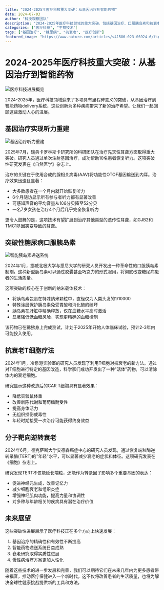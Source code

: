 ```yaml
---
title: "2024-2025年医疗科技重大突破：从基因治疗到智能药物"
date: 2024-07-03
author: "科技观察团队"
description: "2024-2025年医疗科技领域的重大突破，包括基因治疗、口服胰岛素和抗衰老技术等创新进展"
categories: ["医疗科技", "生物技术"]
tags: ["基因治疗", "糖尿病", "抗衰老", "医疗创新"]
featured_image: "https://www.nature.com/articles/s41586-023-06924-6/figures/1"
---
```


# 2024-2025年医疗科技重大突破：从基因治疗到智能药物

![医疗科技进展概览](https://media.springernature.com/full/springer-static/image/art%3A10.1038%2Fs41586-023-06924-6/MediaObjects/41586_2023_6924_Fig1_HTML.png)

2024-2025年，医疗科技领域迎来了多项具有里程碑意义的突破，从基因治疗到智能药物delivery系统，这些创新为多种疾病带来了新的治疗希望。让我们一起回顾这些激动人心的进展。

## 基因治疗实现听力重建

![基因治疗听力重建](https://www.nature.com/articles/s41586-023-06701-5/figures/2)

2025年7月，瑞典卡罗林斯卡研究所的科研团队在治疗先天性耳聋方面取得重大突破。研究人员通过单次注射基因治疗，成功帮助10名患者恢复听力。这项突破性研究发表在《自然医学》杂志上。

治疗的关键在于使用合成的腺相关病毒(AAV)将功能性OTOF基因输送到内耳。治疗效果迅速且显著：
- 大多数患者在一个月内就开始恢复听力
- 6个月随访显示所有参与者听力都有显著改善
- 可感知声音的平均音量从106分贝降至52分贝
- 一名7岁女孩在治疗4个月后几乎完全恢复听力

更令人鼓舞的是，这项技术有望扩展到治疗其他类型的遗传性耳聋，如GJB2和TMC1基因突变导致的耳聋。

## 突破性糖尿病口服胰岛素

![智能胰岛素递送系统](https://www.nature.com/articles/s41586-023-06588-2/figures/1)

2024年1月，挪威北极大学与悉尼大学的研究人员开发出一种革命性的口服胰岛素制剂。这种新型胰岛素可以通过胶囊甚至巧克力的形式服用，将彻底改变糖尿病患者的生活质量。

这项突破的核心在于创新的纳米载体技术：
- 将胰岛素包裹在特殊纳米颗粒中，直径仅为人类头发的1/10000
- 特殊涂层保护胰岛素免受胃酸和消化酶的破坏
- 胰岛素在肝脏中精确释放，仅在血糖水平高时激活
- 显著降低低血糖风险，实现更精确的血糖控制

该药物已在狒狒身上完成测试，计划于2025年开始人体临床试验，预计2-3年内可能投入使用。

## 抗衰老T细胞疗法

2024年1月，冷泉港实验室的研究人员发现了利用T细胞对抗衰老的新方法。通过对T细胞进行特定的基因改造，科学家们成功开发出了一种"活体"药物，可以清除体内的衰老细胞。

研究显示这种改造后的CAR T细胞具有显著效果：
- 降低实验鼠体重
- 改善新陈代谢和葡萄糖耐受性
- 提高身体活力
- 无组织损伤或毒性
- 年轻时期接受一次治疗可能获得终身效益

## 分子靶向逆转衰老

2024年6月，德克萨斯大学安德森癌症中心的研究人员发现，通过恢复端粒酶逆转录酶(TERT)的"年轻"水平，可以显著减少衰老的症状和体征。这项研究发表在《细胞》杂志上。

研究发现TERT不仅能延长端粒，还能作为转录因子影响多个重要基因的表达：
- 促进神经元生成，改善记忆力
- 减少细胞衰老和组织炎症
- 增强神经肌肉功能，提高力量和协调性
- 对多种与年龄相关的疾病具有潜在治疗价值

## 未来展望

这些突破性进展展示了医疗科技正在多个方向上快速发展：
1. 基因治疗的精确性和有效性不断提高
2. 智能药物递送系统日益成熟
3. 衰老研究取得实质性进展
4. 慢性病治疗方案更加人性化

随着这些技术的进一步发展和完善，我们可以期待它们在未来几年内为更多患者带来福音，推动医疗保健进入一个新时代。这不仅将改善患者的生活质量，也将为解决全球性健康挑战提供新的工具和方法。 